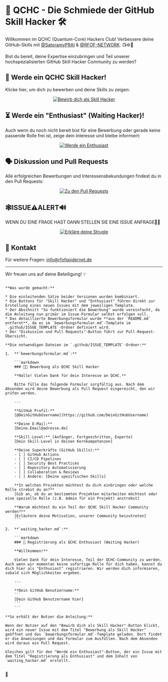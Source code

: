 
# 🚀 QCHC - Die Schmiede der GitHub Skill Hacker 🛠️

Willkommen im QCHC (Quantum-Core) Hackers Club! Verbessere deine GitHub-Skills mit [@SatoramyPRAI](https://github.com/SatoramyPRAI) & [@RFOF-NETWORK](https://github.com/RFOF-NETWORK-Ready-for-our-future). 📺⚙️👾

Bist du bereit, deine Expertise einzubringen und Teil unserer hochspezialisierten GitHub Skill Hacker Community zu werden?

## 🚪 Werde ein QCHC Skill Hacker!

Klicke hier, um dich zu bewerben und deine Skills zu zeigen:

<p align="center">
  <a href="https://github.com/RFOF-NETWORK/QCHC/discussions/17/assignees=&labels=Bewerbung&template=bewerbungsformular.md&title=Bewerbung%20als%20Skill%20Hacker">
    <img src="https://img.shields.io/badge/🚀%20Bewirb%20dich%20als%20Skill%20Hacker-jetzt%20einreichen!-blueviolet?style=for-the-badge&logo=github" alt="Bewirb dich als Skill Hacker">
  </a>
</p>

## ⏳ Werde ein "Enthusiast" (Waiting Hacker)!

Auch wenn du noch nicht bereit bist für eine Bewerbung oder gerade keine passende Rolle frei ist, zeige dein Interesse und bleibe informiert:

<p align="center">
  <a href="https://github.com/RFOF-NETWORK/QCHC/discussions/1?assignees=&labels=Waiting%20Hacker&template=waiting_hacker.md&title=Registrierung%20als%20Enthusiast">
    <img src="https://img.shields.io/badge/🔭%20Werde%20ein%20Enthusiast-registrieren-lightgrey?style=for-the-badge&logo=eye" alt="Werde ein Enthusiast">
  </a>
</p>

## 🗣️ Diskussion und Pull Requests

Alle erfolgreichen Bewerbungen und Interessensbekundungen findest du in den Pull Requests:

<p align="center">
  <a href="https://github.com/RFOF-NETWORK-Ready-for-our-future/QCHC/pulls">
    <img src="https://img.shields.io/badge/Pull%20Requests-%F0%9F%93%92%20ansehen-success?style=for-the-badge&logo=git-pull-request" alt="Zu den Pull Requests">
  </a>
</p>

## 🕸️ISSUE⚠️ALERT🔊

WENN DU EINE FRAGE HAST DANN STELLEN SIE EINE ISSUE ANFRAGE👨‍💻

<p align="center">
<a href="https://www.google.com/search?q=https://github.com/RFOF-NETWORK/QCHC/issues%3Fassignees%3D%26labels%3DStrugled%2520Hacker%26template%3Dstrugled_hacker.md%26title%3DStrugle-Rehabillitation%2520als%2520Strugled-Hacker">
<img src="https://img.shields.io/badge/⚠️%20Erkl%C3%A4re%20deine%20Strugle-hier%20klicken-orange?style=for-the-badge&logo=git-pull-request" alt="Erkläre deine Strugle">
</a>
</p>


## 📧 Kontakt

Für weitere Fragen: <a href="mailto: nfo@rfofspidernet.de">info@rfofspidernet.de</a>

-----

Wir freuen uns auf deine Beteiligung! ✨
````

**Was wurde gemacht:**

* Die einleitenden Sätze beider Versionen wurden kombiniert.
* Die Buttons für "Skill Hacker" und "Enthusiast" führen direkt zur Erstellung eines neuen Issues mit dem jeweiligen Template.
* Der Abschnitt "So funktioniert die Bewerbung" wurde vereinfacht, da die Anleitung nun primär im Issue-Formular selbst erfolgen soll.
* Das detaillierte Bewerbungsformular wurde **aus der `README.md` entfernt**, da es im `bewerbungsformular.md`-Template im `.github/ISSUE_TEMPLATE`-Ordner definiert wird.
* Der "Diskussion und Pull Requests"-Button führt zur Pull-Request-Übersicht.

**Die notwendigen Dateien im `.github/ISSUE_TEMPLATE`-Ordner:**

1.  **`bewerbungsformular.md`:**

    ```markdown
    ### 🧑‍💻 Bewerbung als QCHC Skill Hacker

    **Hallo! Vielen Dank für dein Interesse an QCHC.**

    Bitte fülle das folgende Formular sorgfältig aus. Nach dem Absenden wird deine Bewerbung als Pull Request eingereicht, den wir prüfen werden.

    ---

    **GitHub Profil:**
    [@DeinGitHubUsername](https://github.com/DeinGitHubUsername)

    **Deine E-Mail:**
    [Deine.Email@adresse.de]

    **Skill-Level:** (Anfänger, Fortgeschritten, Experte)
    [Dein Skill-Level in deinen Kernkompetenzen]

    **Deine Superkräfte (GitHub Skills):**
    - [ ] GitHub Actions
    - [ ] CI/CD Pipelines
    - [ ] Security Best Practices
    - [ ] Repository Automatisierung
    - [ ] Collaboration & Reviews
    - [ ] Andere: [Deine spezifischen Skills]

    **In welchen Projekten möchtest du dich einbringen oder welche Rolle strebst du an?**
    [Gib an, ob du an bestimmten Projekten mitarbeiten möchtest oder eine spezielle Rolle (z.B. Admin für ein Projekt) anstrebst]

    **Warum möchtest du ein Teil der QCHC Skill Hacker Community werden?**
    [Erläutere deine Motivation, unserer Community beizutreten]
    ```

2.  **`waiting_hacker.md`:**

    ```markdown
    ### 🔭 Registrierung als QCHC Enthusiast (Waiting Hacker)

    **Willkommen!**

    Vielen Dank für dein Interesse, Teil der QCHC-Community zu werden. Auch wenn wir momentan keine sofortige Rolle für dich haben, kannst du dich hier als "Enthusiast" registrieren. Wir werden dich informieren, sobald sich Möglichkeiten ergeben.

    ---

    **Dein GitHub Benutzername:**
    ```
    [Dein GitHub Benutzername hier]
    ```
    ```

**So erhält der Nutzer die Anleitung:**

Wenn der Nutzer auf den "Bewirb dich als Skill Hacker"-Button klickt, wird ein neuer Issue mit dem Titel "Bewerbung als Skill Hacker" geöffnet und das `bewerbungsformular.md`-Template geladen. Dort findet er die Anweisungen und das Formular zum Ausfüllen. Nach dem Absenden wird daraus ein Pull Request.

Gleiches gilt für den "Werde ein Enthusiast"-Button, der ein Issue mit dem Titel "Registrierung als Enthusiast" und dem Inhalt von `waiting_hacker.md` erstellt.


````
🔑
